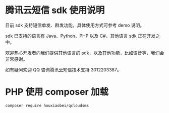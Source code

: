 # 腾讯云短信 sdk 使用说明
目前 sdk 支持短信单发、群发功能，具体使用方式可参考 demo 说明。

sdk 已支持的语言有 Java、Python、PHP 以及 C#，其他语言 sdk 正在开发之中。

欢迎热心开发者向我们提供其他语言的 sdk，以及其他功能，比如语音等，我们会非常感谢。

如有疑问欢迎 QQ 咨询腾讯云短信技术支持 3012203387。


# PHP 使用 composer 加载

```
composer require houxiaobei/qcloudsms
```
